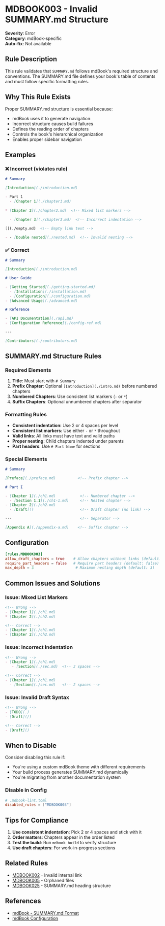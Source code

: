 # MDBOOK003 - Invalid SUMMARY.md Structure

**Severity**: Error  
**Category**: mdBook-specific  
**Auto-fix**: Not available

## Rule Description

This rule validates that `SUMMARY.md` follows mdBook's required structure and conventions. The SUMMARY.md file defines your book's table of contents and must follow specific formatting rules.

## Why This Rule Exists

Proper SUMMARY.md structure is essential because:
- mdBook uses it to generate navigation
- Incorrect structure causes build failures
- Defines the reading order of chapters
- Controls the book's hierarchical organization
- Enables proper sidebar navigation

## Examples

### ❌ Incorrect (violates rule)

```markdown
# Summary

[Introduction](./introduction.md)

- Part 1
  - [Chapter 1](./chapter1.md)
  
* [Chapter 2](./chapter2.md)  <!-- Mixed list markers -->

  - [Chapter 3](./chapter3.md)  <!-- Incorrect indentation -->
  
[](./empty.md)  <!-- Empty link text -->

- - [Double nested](./nested.md)  <!-- Invalid nesting -->
```

### ✅ Correct

```markdown
# Summary

[Introduction](./introduction.md)

# User Guide

- [Getting Started](./getting-started.md)
  - [Installation](./installation.md)
  - [Configuration](./configuration.md)
- [Advanced Usage](./advanced.md)

# Reference

- [API Documentation](./api.md)
- [Configuration Reference](./config-ref.md)

---

[Contributors](./contributors.md)
```

## SUMMARY.md Structure Rules

### Required Elements

1. **Title**: Must start with `# Summary`
2. **Prefix Chapter**: Optional `[Introduction](./intro.md)` before numbered chapters
3. **Numbered Chapters**: Use consistent list markers (`-` or `*`)
4. **Suffix Chapters**: Optional unnumbered chapters after separator

### Formatting Rules

- **Consistent indentation**: Use 2 or 4 spaces per level
- **Consistent list markers**: Use either `-` or `*` throughout
- **Valid links**: All links must have text and valid paths
- **Proper nesting**: Child chapters indented under parents
- **Part headers**: Use `# Part Name` for sections

### Special Elements

```markdown
# Summary

[Preface](./preface.md)          <!-- Prefix chapter -->

# Part I

- [Chapter 1](./ch1.md)           <!-- Numbered chapter -->
  - [Section 1.1](./ch1-1.md)     <!-- Nested chapter -->
- [Chapter 2](./ch2.md)
  - [Draft]()                     <!-- Draft chapter (no link) -->

---                               <!-- Separator -->

[Appendix A](./appendix-a.md)    <!-- Suffix chapter -->
```

## Configuration

```toml
[rules.MDBOOK003]
allow_draft_chapters = true    # Allow chapters without links (default: true)
require_part_headers = false   # Require part headers (default: false)
max_depth = 3                   # Maximum nesting depth (default: 3)
```

## Common Issues and Solutions

### Issue: Mixed List Markers
```markdown
<!-- Wrong -->
- [Chapter 1](./ch1.md)
* [Chapter 2](./ch2.md)

<!-- Correct -->
- [Chapter 1](./ch1.md)
- [Chapter 2](./ch2.md)
```

### Issue: Incorrect Indentation
```markdown
<!-- Wrong -->
- [Chapter 1](./ch1.md)
   - [Section](./sec.md)  <!-- 3 spaces -->

<!-- Correct -->
- [Chapter 1](./ch1.md)
  - [Section](./sec.md)   <!-- 2 spaces -->
```

### Issue: Invalid Draft Syntax
```markdown
<!-- Wrong -->
- [TODO](.)
- [Draft](/)

<!-- Correct -->
- [Draft]()
```

## When to Disable

Consider disabling this rule if:
- You're using a custom mdBook theme with different requirements
- Your build process generates SUMMARY.md dynamically
- You're migrating from another documentation system

### Disable in Config

```toml
# .mdbook-lint.toml
disabled_rules = ["MDBOOK003"]
```

## Tips for Compliance

1. **Use consistent indentation**: Pick 2 or 4 spaces and stick with it
2. **Order matters**: Chapters appear in the order listed
3. **Test the build**: Run `mdbook build` to verify structure
4. **Use draft chapters**: For work-in-progress sections

## Related Rules

- [MDBOOK002](./mdbook002.html) - Invalid internal link
- [MDBOOK005](./mdbook005.html) - Orphaned files
- [MDBOOK025](./mdbook025.html) - SUMMARY.md heading structure

## References

- [mdBook - SUMMARY.md Format](https://rust-lang.github.io/mdBook/format/summary.html)
- [mdBook Configuration](https://rust-lang.github.io/mdBook/format/configuration/index.html)